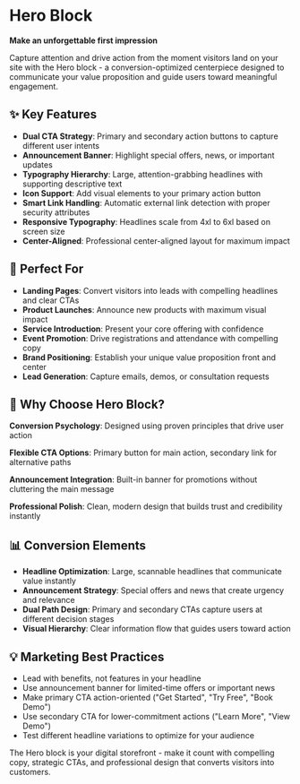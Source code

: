 # Hero Block

**Make an unforgettable first impression**

Capture attention and drive action from the moment visitors land on your site with the Hero block - a conversion-optimized centerpiece designed to communicate your value proposition and guide users toward meaningful engagement.

## ✨ Key Features

- **Dual CTA Strategy**: Primary and secondary action buttons to capture different user intents
- **Announcement Banner**: Highlight special offers, news, or important updates
- **Typography Hierarchy**: Large, attention-grabbing headlines with supporting descriptive text
- **Icon Support**: Add visual elements to your primary action button
- **Smart Link Handling**: Automatic external link detection with proper security attributes
- **Responsive Typography**: Headlines scale from 4xl to 6xl based on screen size
- **Center-Aligned**: Professional center-aligned layout for maximum impact

## 🎯 Perfect For

- **Landing Pages**: Convert visitors into leads with compelling headlines and clear CTAs
- **Product Launches**: Announce new products with maximum visual impact
- **Service Introduction**: Present your core offering with confidence
- **Event Promotion**: Drive registrations and attendance with compelling copy
- **Brand Positioning**: Establish your unique value proposition front and center
- **Lead Generation**: Capture emails, demos, or consultation requests

## 🚀 Why Choose Hero Block?

**Conversion Psychology**: Designed using proven principles that drive user action

**Flexible CTA Options**: Primary button for main action, secondary link for alternative paths

**Announcement Integration**: Built-in banner for promotions without cluttering the main message

**Professional Polish**: Clean, modern design that builds trust and credibility instantly

## 📊 Conversion Elements

- **Headline Optimization**: Large, scannable headlines that communicate value instantly
- **Announcement Strategy**: Special offers and news that create urgency and relevance
- **Dual Path Design**: Primary and secondary CTAs capture users at different decision stages
- **Visual Hierarchy**: Clear information flow that guides users toward action

## 💡 Marketing Best Practices

- Lead with benefits, not features in your headline
- Use announcement banner for limited-time offers or important news
- Make primary CTA action-oriented ("Get Started", "Try Free", "Book Demo")
- Use secondary CTA for lower-commitment actions ("Learn More", "View Demo")
- Test different headline variations to optimize for your audience

The Hero block is your digital storefront - make it count with compelling copy, strategic CTAs, and professional design that converts visitors into customers.

